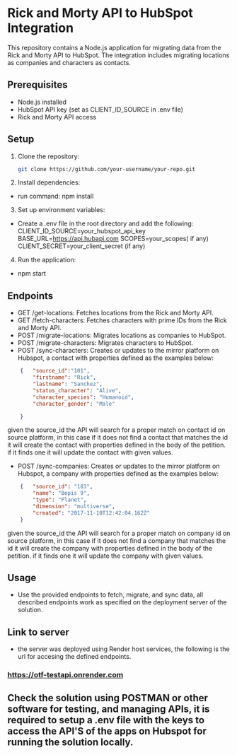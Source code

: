 # Rick and Morty API to HubSpot Integration

This repository contains a Node.js application for migrating data from the Rick and Morty API to HubSpot. The integration includes migrating locations as companies and characters as contacts.

## Prerequisites

- Node.js installed
- HubSpot API key (set as CLIENT_ID_SOURCE in .env file)
- Rick and Morty API access

## Setup

1. Clone the repository:

   ```bash
   git clone https://github.com/your-username/your-repo.git

2. Install dependencies:
- run command:
    npm install

3. Set up environment variables:
- Create a .env file in the root directory and add the following:
CLIENT_ID_SOURCE=your_hubspot_api_key
BASE_URL=https://api.hubapi.com
SCOPES=your_scopes( if any)
CLIENT_SECRET=your_client_secret (if any)

4. Run the application:
- npm start

## Endpoints
* GET /get-locations:
Fetches locations from the Rick and Morty API.
* GET /fetch-characters:
Fetches characters with prime IDs from the Rick and Morty API.
* POST /migrate-locations:
Migrates locations as companies to HubSpot.
* POST /migrate-characters:
Migrates characters to HubSpot.
* POST /sync-characters:
Creates or updates to the mirror platform on Hubspot, a contact with properties defined as the examples below:
```json
    {   "source_id":"101",
        "firstname": "Rick",
        "lastname": "Sanchez",
        "status_character": "Alive",
        "character_species": "Humanoid",
        "character_gender": "Male"

    }
```
 given the source_id the API will search for a proper match on contact id on source platform, in this case if it does not find a contact that matches the id it will create the contact with properties defined in the body of the petition. if it finds one it will update the contact with given values.
* POST /sync-companies:
Creates or updates to the mirror platform on Hubspot, a company with properties defined as the examples below:
```json
    {   "source_id": "183",
        "name": "Bepis 9",
        "type": "Planet",
        "dimension": "multiverse",
        "created": "2017-11-10T12:42:04.162Z"
    }
```
   given the source_id the API will search for a proper match on company id on source platform, in this case if it does not find a company that matches the id it will create the company with properties defined in the body of the petition. if it finds one it will update the company with given values.

## Usage
* Use the provided endpoints to fetch, migrate, and sync data, all described endpoints work as specified on the deployment server of the solution.
## Link to server
* the server was deployed using Render host services, the following is the url for accesing the defined endpoints.
### https://otf-testapi.onrender.com

## Check the solution using POSTMAN or other software for testing, and managing APIs, it is required to setup a .env file with the keys to access the API'S of the apps on Hubspot for running the solution locally.
